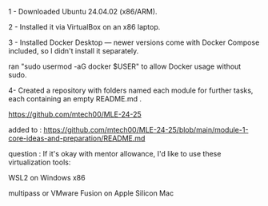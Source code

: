 1 - Downloaded Ubuntu 24.04.02 (x86/ARM).

2 - Installed it via VirtualBox on an x86 laptop.

3 - Installed Docker Desktop — newer versions come with Docker Compose included, so I didn't install it separately. 

ran "sudo usermod -aG docker $USER" to allow Docker usage without sudo.

4- Created a repository with folders named each module for further tasks, each containing an empty README.md .

https://github.com/mtech00/MLE-24-25

added to : https://github.com/mtech00/MLE-24-25/blob/main/module-1-core-ideas-and-preparation/README.md

question : If it's okay with mentor allowance, I'd like to use these virtualization tools:

WSL2 on Windows x86

multipass or VMware Fusion on Apple Silicon Mac
